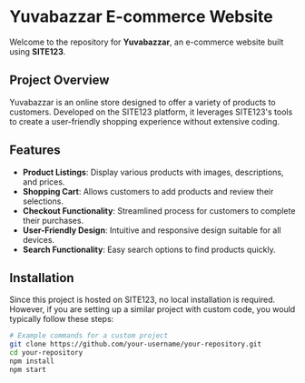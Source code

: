 # Yuvabazzar E-commerce Website

Welcome to the repository for **Yuvabazzar**, an e-commerce website built using **SITE123**.

## Project Overview

Yuvabazzar is an online store designed to offer a variety of products to customers. Developed on the SITE123 platform, it leverages SITE123's tools to create a user-friendly shopping experience without extensive coding.

## Features

- **Product Listings**: Display various products with images, descriptions, and prices.
- **Shopping Cart**: Allows customers to add products and review their selections.
- **Checkout Functionality**: Streamlined process for customers to complete their purchases.
- **User-Friendly Design**: Intuitive and responsive design suitable for all devices.
- **Search Functionality**: Easy search options to find products quickly.

## Installation

Since this project is hosted on SITE123, no local installation is required. However, if you are setting up a similar project with custom code, you would typically follow these steps:

```bash
# Example commands for a custom project
git clone https://github.com/your-username/your-repository.git
cd your-repository
npm install
npm start

